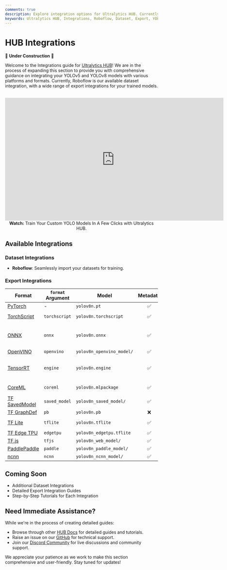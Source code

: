 ```yaml
---
comments: true
description: Explore integration options for Ultralytics HUB. Currently featuring Roboflow for dataset integration and multiple export formats for your trained models.
keywords: Ultralytics HUB, Integrations, Roboflow, Dataset, Export, YOLOv5, YOLOv8, ONNX, CoreML, TensorRT, TensorFlow
---
```


# HUB Integrations

🚧 **Under Construction** 🚧

Welcome to the Integrations guide for [Ultralytics HUB](https://hub.ultralytics.com/)! We are in the process of expanding this section to provide you with comprehensive guidance on integrating your YOLOv5 and YOLOv8 models with various platforms and formats. Currently, Roboflow is our available dataset integration, with a wide range of export integrations for your trained models.

<p align="center">
  <br>
  <iframe width="720" height="405" src="https://www.youtube.com/embed/lveF9iCMIzc?si=_Q4WB5kMB5qNe7q6"
    title="YouTube video player" frameborder="0"
    allow="accelerometer; autoplay; clipboard-write; encrypted-media; gyroscope; picture-in-picture; web-share"
    allowfullscreen>
  </iframe>
  <br>
  <strong>Watch:</strong> Train Your Custom YOLO Models In A Few Clicks with Ultralytics HUB.
</p>

## Available Integrations

### Dataset Integrations

- **Roboflow**: Seamlessly import your datasets for training.

### Export Integrations

| Format                      | `format` Argument | Model                     | Metadata   | Arguments                                           |
|-----------------------------|-------------------|---------------------------|:----------:|-----------------------------------------------------|
| [PyTorch][pytorch]          | -                 | `yolov8n.pt`              | ✅         | -                                                   |
| [TorchScript][torchscript]  | `torchscript`     | `yolov8n.torchscript`     | ✅         | `imgsz`, `optimize`                                 |
| [ONNX][onnx]                | `onnx`            | `yolov8n.onnx`            | ✅         | `imgsz`, `half`, `dynamic`, `simplify`, `opset`     |
| [OpenVINO][openvino]        | `openvino`        | `yolov8n_openvino_model/` | ✅         | `imgsz`, `half`                                     |
| [TensorRT][tensorrt]        | `engine`          | `yolov8n.engine`          | ✅         | `imgsz`, `half`, `dynamic`, `simplify`, `workspace` |
| [CoreML][coreml]            | `coreml`          | `yolov8n.mlpackage`       | ✅         | `imgsz`, `half`, `int8`, `nms`                      |
| [TF SavedModel][tf_saved]   | `saved_model`     | `yolov8n_saved_model/`    | ✅         | `imgsz`, `keras`                                    |
| [TF GraphDef][tf_graph]     | `pb`              | `yolov8n.pb`              | ❌         | `imgsz`                                             |
| [TF Lite][tf_lite]          | `tflite`          | `yolov8n.tflite`          | ✅         | `imgsz`, `half`, `int8`                             |
| [TF Edge TPU][tf_edge_tpu]  | `edgetpu`         | `yolov8n_edgetpu.tflite`  | ✅         | `imgsz`                                             |
| [TF.js][tf_js]              | `tfjs`            | `yolov8n_web_model/`      | ✅         | `imgsz`                                             |
| [PaddlePaddle][paddle]      | `paddle`          | `yolov8n_paddle_model/`   | ✅         | `imgsz`                                             |
| [ncnn][ncnn]                | `ncnn`            | `yolov8n_ncnn_model/`     | ✅         | `imgsz`, `half`                                     |

## Coming Soon

- Additional Dataset Integrations
- Detailed Export Integration Guides
- Step-by-Step Tutorials for Each Integration

## Need Immediate Assistance?

While we're in the process of creating detailed guides:

- Browse through other [HUB Docs](https://docs.ultralytics.com/hub/) for detailed guides and tutorials.
- Raise an issue on our [GitHub](https://github.com/ultralytics/hub/) for technical support.
- Join our [Discord Community](https://ultralytics.com/discord/) for live discussions and community support.

We appreciate your patience as we work to make this section comprehensive and user-friendly. Stay tuned for updates!


[pytorch]:     https://pytorch.org/
[torchscript]: https://pytorch.org/docs/stable/jit.html
[onnx]:        https://onnx.ai/
[openvino]:    https://docs.openvino.ai/latest/index.html
[tensorrt]:    https://developer.nvidia.com/tensorrt
[coreml]:      https://github.com/apple/coremltools
[tf_saved]:    https://www.tensorflow.org/guide/saved_model
[tf_graph]:    https://www.tensorflow.org/api_docs/python/tf/Graph
[tf_lite]:     https://www.tensorflow.org/lite
[tf_edge_tpu]: https://coral.ai/docs/edgetpu/models-intro/
[tf_js]:       https://www.tensorflow.org/js
[paddle]:      https://github.com/PaddlePaddle
[ncnn]:        https://github.com/Tencent/ncnn
